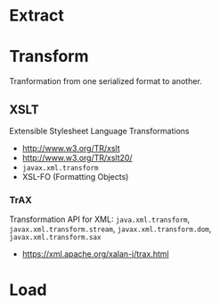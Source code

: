 # Extract

# Transform
Tranformation from one serialized format to another.

## XSLT
Extensible Stylesheet Language Transformations 
- http://www.w3.org/TR/xslt
- http://www.w3.org/TR/xslt20/
- `javax.xml.transform`
- XSL-FO (Formatting Objects)

### TrAX 
Transformation API for XML: `java.xml.transform`, `javax.xml.transform.stream`, `javax.xml.transform.dom`, `javax.xml.transform.sax`
- https://xml.apache.org/xalan-j/trax.html

# Load
